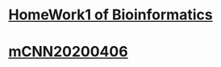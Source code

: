 # [HomeWork1 of Bioinformatics](./course/bioinfo/HW1/hw1.html)
# [mCNN20200406](./mCNN/20200406.html)